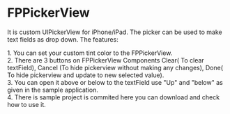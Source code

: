 FPPickerView
============

It is custom UIPickerView for iPhone/iPad.  The picker can be used to make text fields as drop down.
The features:<br/>
<p>1. You can set your custom tint color to the FPPickerView. <br/>
2. There are 3 buttons on FPPickerView Components Clear( To clear textField), Cancel (To hide pickerview without making any changes), Done( To hide pickerview and update to new selected value).<br/>
3. You can open it above or below to the textField use "Up" and "below" as given in the sample application.<br/>
4. There is sample project is commited here you can download and check how to use it.<br/></p>
